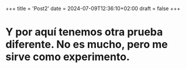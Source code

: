 +++
title = 'Post2'
date = 2024-07-09T12:36:10+02:00
draft = false
+++

# Y por aquí tenemos otra prueba diferente. No es mucho, pero me sirve como experimento.
